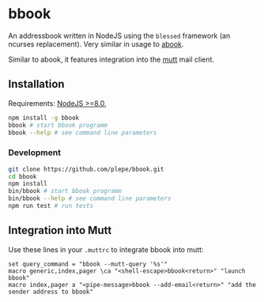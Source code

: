 # bbook
An addressbook written in NodeJS using the `blessed` framework (an ncurses replacement). Very similar in usage to [abook](http://abook.sourceforge.net/).

Similar to abook, it features integration into the [mutt](http://www.mutt.org/) mail client.

## Installation
Requirements: [NodeJS >=8.0](https://nodejs.org/), 

```sh
npm install -g bbook
bbook # start bbook programm
bbook --help # see command line parameters
```

### Development
```sh
git clone https://github.com/plepe/bbook.git
cd bbook
npm install
bin/bbook # start bbook programm
bin/bbook --help # see command line parameters
npm run test # run tests
```

## Integration into Mutt
Use these lines in your `.muttrc` to integrate bbook into mutt:
```
set query_command = "bbook --mutt-query '%s'"
macro generic,index,pager \ca "<shell-escape>bbook<return>" "launch bbook"
macro index,pager a "<pipe-message>bbook --add-email<return>" "add the sender address to bbook"
```
